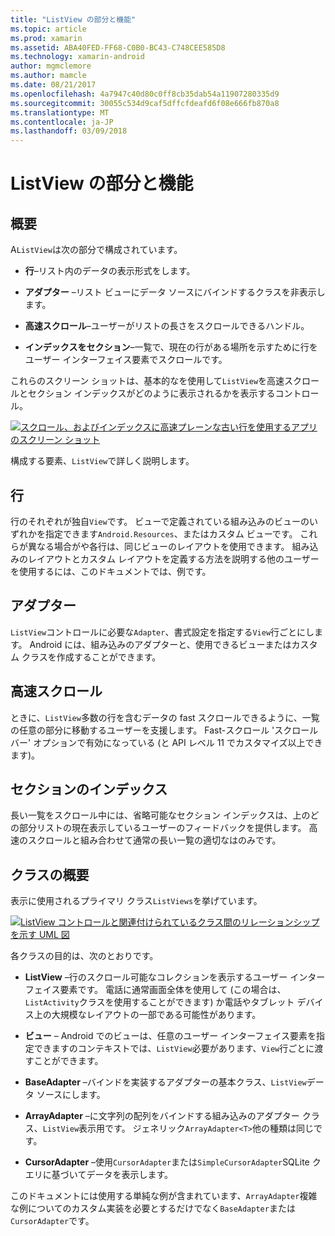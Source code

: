 ```yaml
---
title: "ListView の部分と機能"
ms.topic: article
ms.prod: xamarin
ms.assetid: ABA40FED-FF68-C0B0-BC43-C748CEE585D8
ms.technology: xamarin-android
author: mgmclemore
ms.author: mamcle
ms.date: 08/21/2017
ms.openlocfilehash: 4a7947c40d80c0ff8cb35dab54a11907280335d9
ms.sourcegitcommit: 30055c534d9caf5dffcfdeafd6f08e666fb870a8
ms.translationtype: MT
ms.contentlocale: ja-JP
ms.lasthandoff: 03/09/2018
---
```

# <a name="listview-parts-and-functionality"></a>ListView の部分と機能


## <a name="overview"></a>概要

A`ListView`は次の部分で構成されています。

- **行**&ndash;リスト内のデータの表示形式をします。

- **アダプター** &ndash;リスト ビューにデータ ソースにバインドするクラスを非表示します。

- **高速スクロール**&ndash;ユーザーがリストの長さをスクロールできるハンドル。

- **インデックスをセクション**&ndash;一覧で、現在の行がある場所を示すために行をユーザー インターフェイス要素でスクロールです。

これらのスクリーン ショットは、基本的なを使用して`ListView`を高速スクロールとセクション インデックスがどのように表示されるかを表示するコントロール。

[![スクロール、およびインデックスに高速プレーンな古い行を使用するアプリのスクリーン ショット](parts-and-functionality-images/listviewparts.png)](parts-and-functionality-images/listviewparts.png#lightbox)

構成する要素、`ListView`で詳しく説明します。


## <a name="rows"></a>行

行のそれぞれが独自`View`です。 ビューで定義されている組み込みのビューのいずれかを指定できます`Android.Resources`、またはカスタム ビューです。 これらが異なる場合がや各行は、同じビューのレイアウトを使用できます。 組み込みのレイアウトとカスタム レイアウトを定義する方法を説明する他のユーザーを使用するには、このドキュメントでは、例です。


## <a name="adapter"></a>アダプター

`ListView`コントロールに必要な`Adapter`、書式設定を指定する`View`行ごとにします。 Android には、組み込みのアダプターと、使用できるビューまたはカスタム クラスを作成することができます。


## <a name="fast-scrolling"></a>高速スクロール

ときに、`ListView`多数の行を含むデータの fast スクロールできるように、一覧の任意の部分に移動するユーザーを支援します。 Fast-スクロール 'スクロール バー' オプションで有効になっている (と API レベル 11 でカスタマイズ以上できます)。


## <a name="section-index"></a>セクションのインデックス

長い一覧をスクロール中には、省略可能なセクション インデックスは、上のどの部分リストの現在表示しているユーザーのフィードバックを提供します。 高速のスクロールと組み合わせて通常の長い一覧の適切なはのみです。


## <a name="classes-overview"></a>クラスの概要

表示に使用されるプライマリ クラス`ListViews`を挙げています。

[![ListView コントロールと関連付けられているクラス間のリレーションシップを示す UML 図](parts-and-functionality-images/image2.png)](parts-and-functionality-images/image2.png#lightbox)

各クラスの目的は、次のとおりです。

- **ListView** &ndash;行のスクロール可能なコレクションを表示するユーザー インターフェイス要素です。 電話に通常画面全体を使用して (この場合は、`ListActivity`クラスを使用することができます) か電話やタブレット デバイス上の大規模なレイアウトの一部である可能性があります。

- **ビュー** &ndash; Android でのビューは、任意のユーザー インターフェイス要素を指定できますのコンテキストでは、`ListView`必要があります、`View`行ごとに渡すことができます。

- **BaseAdapter** &ndash;バインドを実装するアダプターの基本クラス、`ListView`データ ソースにします。

- **ArrayAdapter** &ndash;に文字列の配列をバインドする組み込みのアダプター クラス、`ListView`表示用です。 ジェネリック`ArrayAdapter<T>`他の種類は同じです。

- **CursorAdapter** &ndash;使用`CursorAdapter`または`SimpleCursorAdapter`SQLite クエリに基づいてデータを表示します。

このドキュメントには使用する単純な例が含まれています、`ArrayAdapter`複雑な例についてのカスタム実装を必要とするだけでなく`BaseAdapter`または`CursorAdapter`です。

